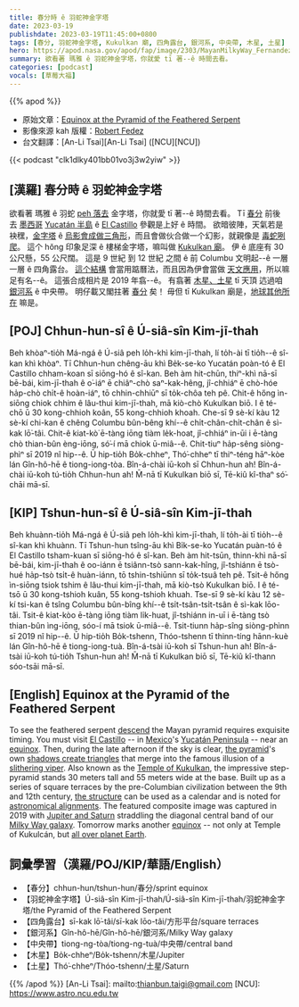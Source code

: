 ```yaml
---
title: 春分時 ê 羽蛇神金字塔
date: 2023-03-19
publishdate: 2023-03-19T11:45:00+0800
tags: [春分, 羽蛇神金字塔, Kukulkan 廟, 四角露台, 銀河系, 中央帶, 木星, 土星]
hero: https://apod.nasa.gov/apod/fap/image/2303/MayanMilkyWay_Fernandez_1080.jpg
summary: 欲看著 瑪雅 ê 羽蛇神金字塔，你就愛 tī 著--ê 時間去看。
categories: [podcast]
vocals: [草莓大福]
---
```


{{% apod %}}

- 原始文章：[Equinox at the Pyramid of the Feathered Serpent](https://apod.nasa.gov/apod/ap230319.html)
- 影像來源 kah 版權：[Robert Fedez](https://www.instagram.com/robert_fedez/)
- 台文翻譯：[An-Li Tsai][An-Li Tsai] ([NCU][NCU])

{{< podcast "clk1dlky401bb01vo3j3w2yiw" >}}

## [漢羅] 春分時 ê 羽蛇神金字塔
欲看著 瑪雅 ê 羽蛇 [peh 落去][descend] 金字塔，你就愛 tī 著--ê 時間去看。
Tī [春分][equinox 1] 前後 去 [墨西哥][Mexico] [Yucatán 半島][Yucatán Peninsula] ê [El Castillo][El Castillo] 參觀是上好 ê 時間。
欲暗彼陣，天氣若是袂䆀，[金字塔][the pyramid] ê [烏影會成做三角形][shadows create triangles]，而且會做伙合做一个幻影，就親像是 [毒蛇咧爬][slithering viper]。
這个 hŏng 印象足深 ê 樓梯金字塔，嘛叫做 [Kukulkan 廟][Temple of Kukulkan]。
伊 ê 底座有 30 公尺懸，55 公尺闊。
這是 9 世紀 到 12 世紀 之間 ê 前 Columbu 文明起--ê 一層一層 ê 四角露台。
[這个結構][the structure] 會當用踮曆法，而且因為伊會當做 [天文應用][astronomical alignments]，所以嘛足有名--ê。
這張合成相片是 2019 年翕--ê。
有翕著 [木星、土星][Jupiter and Saturn] tī 天頂 迒過咱 [銀河系][Milky Way galaxy] ê 中央帶。
明仔載又閣拄著 [春分][equinox 2] 矣！
毋但 tī Kukulkan 廟是，[地球其他所在][all over planet Earth] 嘛是。

## [POJ] Chhun-hun-sî ê Ú-siâ-sîn Kim-jī-thah
Beh khòaⁿ-tio̍h Má-ngá ê Ú-siâ peh lo̍h-khì kim-jī-thah, lí to̍h-ài tī tio̍h--ê sî-kan khì khòaⁿ.
Tī Chhun-hun chêng-āu khì Be̍k-se-ko Yucatán poàn-tó ê El Castillo chham-koan sī siōng-hó ê sî-kan.
Beh àm hit-chūn, thiⁿ-khì nā-sī bē-bái, kim-jī-thah ê o͘-iáⁿ ē chiâⁿ-chò saⁿ-kak-hêng, jî-chhiáⁿ ē chò-hóe ha̍p-chò chi̍t-ê hoàn-iáⁿ, tō chhin-chhiūⁿ sī to̍k-chôa teh pê.
Chit-ê hőng ìn-siōng chiok chhim ê lâu-thui kim-jī-thah, mā kiò-chò Kukulkan biō.
I ê té-chō ū 30 kong-chhioh koân, 55 kong-chhioh khoah.
Che-sī 9 sè-kí kàu 12 sè-kí chi-kan ê chêng Columbu bûn-bêng khí--ê chi̍t-chân-chi̍t-chân ê sì-kak lō͘-tâi.
Chit-ê kiat-kò͘ ē-tàng iōng tiàm le̍k-hoat, jî-chhiáⁿ in-ūi i ē-tàng chò thian-bûn èng-iōng, só͘-í mā chiok ū-miâ--ê.
Chit-tiuⁿ ha̍p-sêng siòng-phìⁿ sī 2019 nî hip--ê.
Ū hip-tio̍h Bo̍k-chheⁿ, Thó͘-chheⁿ tī thiⁿ-téng hāⁿ-kòe lán Gîn-hô-hē ê tiong-iong-tòa.
Bîn-á-chài iū-koh sī Chhun-hun ah!
Bîn-á-chài iū-koh tú-tio̍h Chhun-hun ah!
M̄-nā tī Kukulkan biō sī, Tē-kiû kî-thaⁿ só͘-chāi mā-sī.

## [KIP] Tshun-hun-sî ê Ú-siâ-sîn Kim-jī-thah
Beh khuànn-tio̍h Má-ngá ê Ú-siâ peh lo̍h-khì kim-jī-thah, lí to̍h-ài tī tio̍h--ê sî-kan khì khuànn.
Tī Tshun-hun tsîng-āu khì Bi̍k-se-ko Yucatán puàn-tó ê El Castillo tsham-kuan sī siōng-hó ê sî-kan.
Beh àm hit-tsūn, thinn-khì nā-sī bē-bái, kim-jī-thah ê oo-iánn ē tsiânn-tsò sann-kak-hîng, jî-tshiánn ē tsò-hué ha̍p-tsò tsi̍t-ê huàn-iánn, tō tshin-tshiūnn sī to̍k-tsuâ teh pê.
Tsit-ê hőng ìn-siōng tsiok tshim ê lâu-thui kim-jī-thah, mā kiò-tsò Kukulkan biō.
I ê té-tsō ū 30 kong-tshioh kuân, 55 kong-tshioh khuah.
Tse-sī 9 sè-kí kàu 12 sè-kí tsi-kan ê tsîng Columbu bûn-bîng khí--ê tsi̍t-tsân-tsi̍t-tsân ê sì-kak lōo-tâi.
Tsit-ê kiat-kòo ē-tàng iōng tiàm li̍k-huat, jî-tshiánn in-uī i ē-tàng tsò thian-bûn ìng-iōng, sóo-í mā tsiok ū-miâ--ê.
Tsit-tiunn ha̍p-sîng siòng-phìnn sī 2019 nî hip--ê.
Ū hip-tio̍h Bo̍k-tshenn, Thóo-tshenn tī thinn-tíng hānn-kuè lán Gîn-hô-hē ê tiong-iong-tuà.
Bîn-á-tsài iū-koh sī Tshun-hun ah!
Bîn-á-tsài iū-koh tú-tio̍h Tshun-hun ah!
M̄-nā tī Kukulkan biō sī, Tē-kiû kî-thann sóo-tsāi mā-sī.

## [English] Equinox at the Pyramid of the Feathered Serpent

To see the feathered serpent [descend][descend] the Mayan pyramid requires exquisite timing.
You must visit [El Castillo][El Castillo] -- in [Mexico][Mexico]'s [Yucatán Peninsula][Yucatán Peninsula] -- near an [equinox][equinox 1].
Then, during the late afternoon if the sky is clear, [the pyramid][the pyramid]'s own [shadows create triangles][shadows create triangles] that merge into the famous illusion of a [slithering viper][slithering viper].
Also known as the [Temple of Kukulkan][Temple of Kukulkan], the impressive step-pyramid stands 30 meters tall and 55 meters wide at the base.
Built up as a series of square terraces by the pre-Columbian civilization between the 9th and 12th century, [the structure][the structure] can be used as a calendar and is noted for [astronomical alignments][astronomical alignments].
The featured composite image was captured in 2019 with [Jupiter and Saturn][Jupiter and Saturn] straddling the diagonal central band of our [Milky Way galaxy][Milky Way galaxy].
Tomorrow marks another [equinox][equinox 2] -- not only at Temple of Kukulcán, but [all over planet Earth][all over planet Earth].


## 詞彙學習（漢羅/POJ/KIP/華語/English）
- 【春分】chhun-hun/tshun-hun/春分/sprint equinox
- 【羽蛇神金字塔】Ú-siâ-sîn Kim-jī-thah/Ú-siâ-sîn Kim-jī-thah/羽蛇神金字塔/the Pyramid of the Feathered Serpent
- 【四角露台】sī-kak lō͘-tâi/sī-kak lōo-tâi/方形平台/square terraces
- 【銀河系】Gîn-hô-hē/Gîn-hô-hē/銀河系/Milky Way galaxy
- 【中央帶】tiong-ng-tòa/tiong-ng-tuà/中央帶/central band
- 【木星】Bo̍k-chheⁿ/Bo̍k-tshenn/木星/Jupiter
- 【土星】Thó͘-chheⁿ/Thóo-tshenn/土星/Saturn


{{% /apod %}}
[An-Li Tsai]: mailto:thianbun.taigi@gmail.com
[NCU]: https://www.astro.ncu.edu.tw

[copyright]: https://apod.nasa.gov/apod/fap/lib/about_apod.html#srapply
[License]: https://creativecommons.org/licenses/by/2.0/

[descend]:https://www.youtube.com/watch?v=Zvv9EnBuem4
[El Castillo]:https://en.wikipedia.org/wiki/El_Castillo,_Chichen_Itza
[Mexico]:https://en.wikipedia.org/wiki/Mexico
[Yucatán Peninsula]:https://en.wikipedia.org/wiki/Yucat%C3%A1n_Peninsula
[equinox 1]:https://apod.nasa.gov/apod/ap230319.htmlap190320.html
[the pyramid]:https://www.atlasobscura.com/places/pyramid-kukulcan-chichen-itza
[shadows create triangles]:https://youtu.be/Zvv9EnBuem4
[slithering viper]:https://en.wikipedia.org/wiki/Quetzalcoatl
[Temple of Kukulkan]:https://en.wikipedia.org/wiki/Chichen_Itza
[the structure]:https://www.youtube.com/watch?v=ZcAZkHjUS6s
[astronomical alignments]:http://www.exploratorium.edu/ancientobs/chichen/HTML/alignments.html
[Jupiter and Saturn]:https://apod.nasa.gov/apod/ap230319.htmlap201223.html
[Milky Way galaxy]:https://exoplanets.nasa.gov/blog/1563/our-milky-way-galaxy-how-big-is-space/
[equinox 2]:https://en.wikipedia.org/wiki/Equinox
[all over planet Earth]:https://solarsystem.nasa.gov/planets/earth/in-depth/
